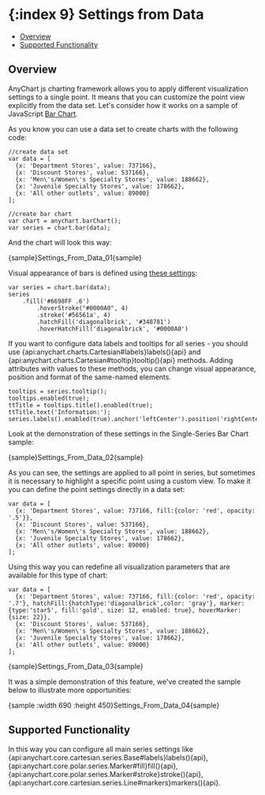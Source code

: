 {:index 9}
Settings from Data
========

* [Overview](#overview)
* [Supported Functionality](#supported_functionality)

## Overview

AnyChart js charting framework allows you to apply different visualization settings to a single point. It means that you can customize the point view explicitly from the data set. Let's consider how it works on a sample of JavaScript [Bar Chart](Bar_Chart).

As you know you can use a data set to create charts with the following code:

```
//create data set
var data = [
  {x: 'Department Stores', value: 737166},
  {x: 'Discount Stores', value: 537166},
  {x: 'Men\'s/Women\'s Specialty Stores', value: 188662},
  {x: 'Juvenile Specialty Stores', value: 178662},
  {x: 'All other outlets', value: 89000}
];

//create bar chart
var chart = anychart.barChart();
var series = chart.bar(data);
```

And the chart will look this way:

{sample}Settings\_From\_Data\_01{sample}

Visual appearance of bars is defined using [these settings](Bar_Chart#visualization):

```
var series = chart.bar(data);
series
    .fill('#6698FF .6')
        .hoverStroke("#0000A0", 4)
        .stroke('#56561a', 4)
        .hatchFill('diagonalbrick', '#348781')
        .hoverHatchFill('diagonalbrick', '#0000A0')
```

If you want to configure data labels and tooltips for all series - you should use {api:anychart.charts.Cartesian#labels}labels(){api} and {api:anychart.charts.Cartesian#tooltip}tooltip(){api} methods. Adding attributes with values to these methods, you can change visual appearance, position and format of the same-named elements.

```
tooltips = series.tooltip();
tooltips.enabled(true);
ttTitle = tooltips.title().enabled(true);
ttTitle.text('Information:');
series.labels().enabled(true).anchor('leftCenter').position('rightCenter').fontSize(13);
```

Look at the demonstration of these settings in the Single-Series Bar Chart sample:

{sample}Settings\_From\_Data\_02{sample}

As you can see, the settings are applied to all point in series, but sometimes it is necessary to highlight a specific point using a custom view. To make it you can define the point settings directly in a data set:

```
var data = [
  {x: 'Department Stores', value: 737166, fill:{color: 'red', opacity: '.5'}},
  {x: 'Discount Stores', value: 537166},
  {x: 'Men\'s/Women\'s Specialty Stores', value: 188662},
  {x: 'Juvenile Specialty Stores', value: 178662},
  {x: 'All other outlets', value: 89000}
];
```

Using this way you can redefine all visualization parameters that are available for this type of chart:

```
var data = [
  {x: 'Department Stores', value: 737166, fill:{color: 'red', opacity: '.7'}, hatchFill:{hatchType:'diagonalbrick',color: 'gray'}, marker:{type:'star5', fill:'gold', size: 12, enabled: true}, hoverMarker: {size: 22}},
  {x: 'Discount Stores', value: 537166},
  {x: 'Men\'s/Women\'s Specialty Stores', value: 188662},
  {x: 'Juvenile Specialty Stores', value: 178662},
  {x: 'All other outlets', value: 89000}
];
```

{sample}Settings\_From\_Data\_03{sample}

It was a simple demonstration of this feature, we've created the sample below to illustrate more opportunities:

{sample :width 690 :height 450}Settings\_From\_Data\_04{sample}

## Supported Functionality

In this way you can configure all main series settings like {api:anychart.core.cartesian.series.Base#labels}labels(){api}, {api:anychart.core.polar.series.Marker#fill}fill(){api}, {api:anychart.core.polar.series.Marker#stroke}stroke(){api}, {api:anychart.core.cartesian.series.Line#markers}markers(){api}.
